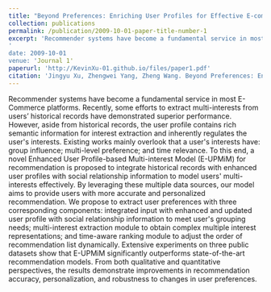 ```yaml
---
title: "Beyond Preferences: Enriching User Profiles for Effective E-commerce Recommendations"
collection: publications
permalink: /publication/2009-10-01-paper-title-number-1
excerpt: 'Recommender systems have become a fundamental service in most E-Commerce platforms. Recently, some efforts to extract multi-interests from users’ historical records have demonstrated superior performance. However, aside from historical records, the user profile contains rich semantic information for interest extraction and inherently regulates the users interests. Existing works mainly overlook that a users interests have: group influence; multi-level preference; and time relevance. To this end, a novel Enhanced User Profile-based Multi-interest Model (E-UPMiM) for recommendation is proposed to integrate historical records with enhanced user profiles with social relationship information to model users multi-interests effectively. By leveraging these multiple data sources, our model aims to provide users with more accurate and personalized recommendation. We propose to extract user preferences with three corresponding components: integrated input with enhanced and updated user profile with social relationship information to meet user's grouping needs; multi-interest extraction module to obtain complex multiple interest representations; and time-aware ranking module to adjust the order of recommendation list dynamically. Extensive experiments on three public datasets show that E-UPMiM significantly outperforms state-of-the-art recommendation models. From both qualitative and quantitative perspectives, the results demonstrate improvements in recommendation accuracy, personalization, and robustness to changes in user preferences.
'
date: 2009-10-01
venue: 'Journal 1'
paperurl: 'http://KevinXu-01.github.io/files/paper1.pdf'
citation: 'Jingyu Xu, Zhengwei Yang, Zheng Wang. Beyond Preferences: Enriching User Profiles for Effective E-commerce Recommendations. IEEE Transactions on Computational Social Systems.'
---
```


Recommender systems have become a fundamental service in most E-Commerce platforms. Recently, some efforts to extract multi-interests from users’ historical records have demonstrated superior performance. However, aside from historical records, the user profile contains rich semantic information for interest extraction and inherently regulates the user's interests. Existing works mainly overlook that a user's interests have: group influence; multi-level preference; and time relevance. To this end, a novel Enhanced User Profile-based Multi-interest Model (E-UPMiM) for recommendation is proposed to integrate historical records with enhanced user profiles with social relationship information to model users' multi-interests effectively. By leveraging these multiple data sources, our model aims to provide users with more accurate and personalized recommendation. We propose to extract user preferences with three corresponding components: integrated input with enhanced and updated user profile with social relationship information to meet user's grouping needs; multi-interest extraction module to obtain complex multiple interest representations; and time-aware ranking module to adjust the order of recommendation list dynamically. Extensive experiments on three public datasets show that E-UPMiM significantly outperforms state-of-the-art recommendation models. From both qualitative and quantitative perspectives, the results demonstrate improvements in recommendation accuracy, personalization, and robustness to changes in user preferences.
